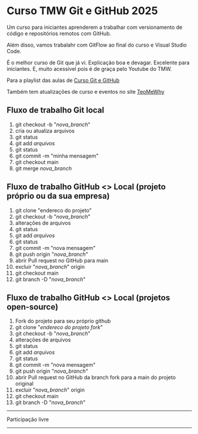 # Curso TMW Git e GitHub 2025
Um curso para iniciantes aprenderem a trabalhar com 
versionamento de código e repositórios remotos com GitHub.

Além disso, vamos trabalahr com GitFlow ao final do curso e 
Visual Studio Code.

É o melhor curso de Git que já vi. Explicação boa e devagar. 
Excelente para iniciantes. E, muito acessível pois é de graça 
pelo Youtube do TMW.

Para a playlist das aulas de [Curso Git e GitHub](https://youtube.com/playlist?list=PLvlkVRRKOYFQyKmdrassLNxkzSMM6tcSL&si=TaFYLOe2bisyHKbk)

Também tem atualizações de curso e eventos no site [TeoMeWhy](https://cursos.teomewhy.org/)

## Fluxo de trabalho Git local

01. git checkout -b "*nova_branch*"
02. cria ou atualiza arquivos
03. git status
05. git add *arquivos*
06. git status
07. git commit -m "minha mensagem"
08. git checkout main
09. git merge *nova_branch*

## Fluxo de trabalho GitHub <> Local (projeto próprio ou da sua empresa)

01. git clone "endereco do projeto"
02. git checkout -b "*nova_branch*"
03. alterações de arquivos
04. git status
05. git add *arquivos*
06. git status
07. git commit -m "nova mensagem"
08. git push origin "*nova_branch*"
09. abrir Pull request no GitHub para main
10. excluir "*nova_branch*" origin
11. git checkout main
12. git branch -D "*nova_branch*"

## Fluxo de trabalho GitHub <> Local (projetos open-source)

01. Fork do projeto para seu próprio github
02. git clone "*endereco do projeto fork*"
03. git checkout -b "*nova_branch*"
04. alterações de arquivos
05. git status
06. git add *arquivos*
07. git status
08. git commit -m "nova mensagem"
09. git push origin "*nova_branch*"
10. abrir Pull request no GitHub da branch fork para a main do projeto original
11. excluir "*nova_branch*" origin
12. git checkout main
13. git branch -D "*nova_branch*"

-------------------------------------------------------

Participação livre

-------------------------------------------------------
